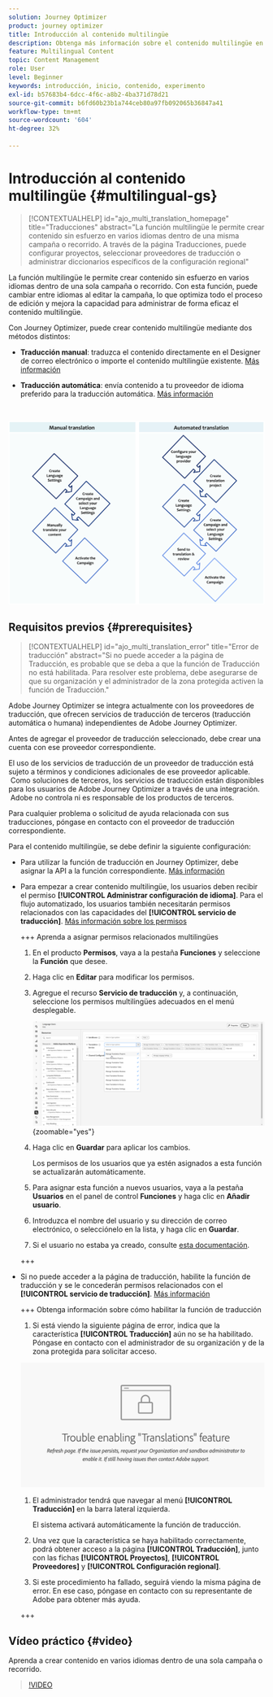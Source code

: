 ```yaml
---
solution: Journey Optimizer
product: journey optimizer
title: Introducción al contenido multilingüe
description: Obtenga más información sobre el contenido multilingüe en Journey Optimizer
feature: Multilingual Content
topic: Content Management
role: User
level: Beginner
keywords: introducción, inicio, contenido, experimento
exl-id: b57683b4-6dcc-4f6c-a8b2-4ba371d78d21
source-git-commit: b6fd60b23b1a744ceb80a97fb092065b36847a41
workflow-type: tm+mt
source-wordcount: '604'
ht-degree: 32%

---
```


# Introducción al contenido multilingüe {#multilingual-gs}

>[!CONTEXTUALHELP]
>id="ajo_multi_translation_homepage"
>title="Traducciones"
>abstract="La función multilingüe le permite crear contenido sin esfuerzo en varios idiomas dentro de una misma campaña o recorrido. A través de la página Traducciones, puede configurar proyectos, seleccionar proveedores de traducción o administrar diccionarios específicos de la configuración regional"

La función multilingüe le permite crear contenido sin esfuerzo en varios idiomas dentro de una sola campaña o recorrido. Con esta función, puede cambiar entre idiomas al editar la campaña, lo que optimiza todo el proceso de edición y mejora la capacidad para administrar de forma eficaz el contenido multilingüe.

Con Journey Optimizer, puede crear contenido multilingüe mediante dos métodos distintos:

* **Traducción manual**: traduzca el contenido directamente en el Designer de correo electrónico o importe el contenido multilingüe existente. [Más información](multilingual-manual.md)

* **Traducción automática**: envía contenido a tu proveedor de idioma preferido para la traducción automática. [Más información](multilingual-automated.md)

</br>

![](assets/translation_schema.png)

## Requisitos previos {#prerequisites}

>[!CONTEXTUALHELP]
>id="ajo_multi_translation_error"
>title="Error de traducción"
>abstract="Si no puede acceder a la página de Traducción, es probable que se deba a que la función de Traducción no está habilitada. Para resolver este problema, debe asegurarse de que su organización y el administrador de la zona protegida activen la función de Traducción."

Adobe Journey Optimizer se integra actualmente con los proveedores de traducción, que ofrecen servicios de traducción de terceros (traducción automática o humana) independientes de Adobe Journey Optimizer.

Antes de agregar el proveedor de traducción seleccionado, debe crear una cuenta con ese proveedor correspondiente.

El uso de los servicios de traducción de un proveedor de traducción está sujeto a términos y condiciones adicionales de ese proveedor aplicable.  Como soluciones de terceros, los servicios de traducción están disponibles para los usuarios de Adobe Journey Optimizer a través de una integración.  Adobe no controla ni es responsable de los productos de terceros.

Para cualquier problema o solicitud de ayuda relacionada con sus traducciones, póngase en contacto con el proveedor de traducción correspondiente.

Para el contenido multilingüe, se debe definir la siguiente configuración:

* Para utilizar la función de traducción en Journey Optimizer, debe asignar la API a la función correspondiente. [Más información](https://experienceleague.adobe.com/es/docs/experience-platform/landing/platform-apis/api-authentication#assign-api-to-a-role)

* Para empezar a crear contenido multilingüe, los usuarios deben recibir el permiso **[!UICONTROL Administrar configuración de idioma]**. Para el flujo automatizado, los usuarios también necesitarán permisos relacionados con las capacidades del **[!UICONTROL servicio de traducción]**. [Más información sobre los permisos](../administration/permissions.md)

  +++ Aprenda a asignar permisos relacionados multilingües

   1. En el producto **Permisos**, vaya a la pestaña **Funciones** y seleccione la **Función** que desee.

   1. Haga clic en **Editar** para modificar los permisos.

   1. Agregue el recurso **Servicio de traducción** y, a continuación, seleccione los permisos multilingües adecuados en el menú desplegable.

      ![](assets/multilingual-permission.png){zoomable="yes"}

   1. Haga clic en **Guardar** para aplicar los cambios.

      Los permisos de los usuarios que ya estén asignados a esta función se actualizarán automáticamente.

   1. Para asignar esta función a nuevos usuarios, vaya a la pestaña **Usuarios** en el panel de control **Funciones** y haga clic en **Añadir usuario**.

   1. Introduzca el nombre del usuario y su dirección de correo electrónico, o selecciónelo en la lista, y haga clic en **Guardar**.

   1. Si el usuario no estaba ya creado, consulte [esta documentación](https://experienceleague.adobe.com/es/docs/experience-platform/access-control/abac/permissions-ui/users).

  +++

* Si no puede acceder a la página de traducción, habilite la función de traducción y se le concederán permisos relacionados con el **[!UICONTROL servicio de traducción]**. [Más información](../administration/ootb-permissions.md)

  +++ Obtenga información sobre cómo habilitar la función de traducción

   1. Si está viendo la siguiente página de error, indica que la característica **[!UICONTROL Traducción]** aún no se ha habilitado. Póngase en contacto con el administrador de su organización y de la zona protegida para solicitar acceso.

  ![](assets/multi-troubleshoot.png)

   1. El administrador tendrá que navegar al menú **[!UICONTROL Traducción]** en la barra lateral izquierda.

      El sistema activará automáticamente la función de traducción.

   1. Una vez que la característica se haya habilitado correctamente, podrá obtener acceso a la página **[!UICONTROL Traducción]**, junto con las fichas **[!UICONTROL Proyectos]**, **[!UICONTROL Proveedores]** y **[!UICONTROL Configuración regional]**.

   1. Si este procedimiento ha fallado, seguirá viendo la misma página de error. En ese caso, póngase en contacto con su representante de Adobe para obtener más ayuda.

  +++

## Vídeo práctico {#video}

Aprenda a crear contenido en varios idiomas dentro de una sola campaña o recorrido.

>[!VIDEO](https://video.tv.adobe.com/v/3430921/)
